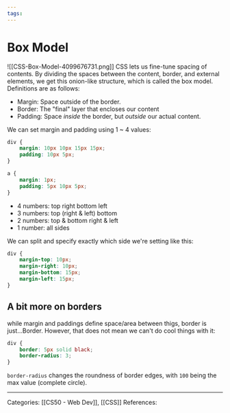 ```yaml
---
tags:
---
```

# Box Model
![[CSS-Box-Model-4099676731.png]]
CSS lets us fine-tune spacing of contents. By dividing the spaces between the content, border, and external elements, we get this onion-like structure, which is called the box model. Definitions are as follows:
- Margin: Space outside of the border.
- Border: The "final" layer that encloses our content
- Padding: Space _inside_ the border, but _outside_ our actual content.

We can set margin and padding using 1 ~ 4 values:
```CSS
div {
	margin: 10px 10px 15px 15px;
	padding: 10px 5px;
}

a {
	margin: 1px;
	padding: 5px 10px 5px; 
}
```

- 4 numbers: top right bottom left
- 3 numbers: top (right & left) bottom
- 2 numbers: top & bottom right & left
- 1 number: all sides

We can split and specify exactly which side we're setting like this:
```CSS
div {
	margin-top: 10px;
	margin-right: 10px;
	margin-bottom: 15px;
	margin-left: 15px;
}
```

## A bit more on borders
while margin and paddings define space/area between thigs, border is just...Border. However, that does not mean we can't do cool things with it:
```CSS
div {
	border: 5px solid black;
	border-radius: 3;
}
```
`border-radius` changes the roundness of border edges, with `100` being the max value (complete circle).


---
Categories: [[CS50 - Web Dev]], [[CSS]]
References:
